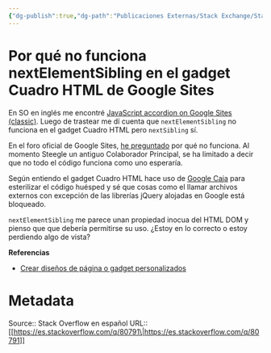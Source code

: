 ```yaml
---
{"dg-publish":true,"dg-path":"Publicaciones Externas/Stack Exchange/Stack Overflow en español/es.stackoverflow.com-80791.md","permalink":"/publicaciones-externas/stack-exchange/stack-overflow-en-espanol/es-stackoverflow-com-80791/","title":"Por qué no funciona nextElementSibling en el gadget Cuadro HTML de Google Sites","hide":true,"noteIcon":"\"0\"","created":"2024-04-03T12:49:10.759-06:00","updated":"2024-04-05T16:43:51.334-06:00"}
---
```


# Por qué no funciona nextElementSibling en el gadget Cuadro HTML de Google Sites

En SO en inglés me encontré [JavaScript accordion on Google Sites (classic)][1]. Luego de trastear me dí cuenta que `nextElementSibling` no funciona en el gadget Cuadro HTML pero `nextSibling` sí.

En el foro oficial de Google Sites, [he preguntado][2] por qué no funciona. Al momento Steegle un antiguo Colaborador Principal, se ha limitado a decir que no todo el código funciona como uno esperaría.

Según entiendo el gadget Cuadro HTML hace uso de [Google Caja][3] para esterilizar el código huésped y sé que cosas como el llamar archivos externos con excepción de las librerías jQuery alojadas en Google está bloqueado.

`nextElementSibling` me parece unan propiedad inocua del HTML DOM y pienso que que debería permitirse su uso. ¿Estoy en lo correcto o estoy perdiendo algo de vista?

**Referencias**

- [Crear diseños de página o gadget personalizados][4]


  [1]: https://stackoverflow.com/q/44310096/1595451
  [2]: https://productforums.google.com/forum/#!topic/sites/-4r7kjEaQVE
  [3]: https://developers.google.com/caja/
  [4]: https://support.google.com/sites/answer/2500646?hl=es

# Metadata
Source:: Stack Overflow en español
URL:: [[https://es.stackoverflow.com/q/80791\|https://es.stackoverflow.com/q/80791]]

